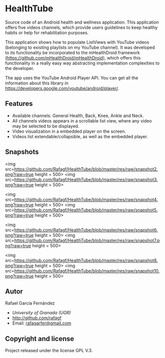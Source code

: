HealthTube
========================

Source code of an Android health and wellness application. This application offers five videos channels, which provide users guidelines to keep healthy habits or help for rehabilitation purposes. 

This application shows how to populate ListViews with YouTube videos (belonging to existing playlists on my YouTube channel). It was developed to its functionality be incorporated to the mHealthDroid framework (https://github.com/mHealthDroid/mHealthDroid), which offers this functionality in a really easy way abstracting implementation complexities to the developer. 

The app uses the YouTube Android Player API. You can get all the information about this library in https://developers.google.com/youtube/android/player/.

## Features

- Available channels: General Health, Back, Knee, Ankle and Neck.
- All channels videos appears in a scrollable list view, where any video may be selected to be displayed.
- Video visualization in a embedded player on the screen.
- Videos list extendable/collapsible, as well as the embedded player.

## Snapshots

<img src=https://github.com/Rafagf/HealthTube/blob/master/res/raw/snapshot2.png?raw=true height = 500>
<img src=https://github.com/Rafagf/HealthTube/blob/master/res/raw/snapshot3.png?raw=true height = 500>

<img src=https://github.com/Rafagf/HealthTube/blob/master/res/raw/snapshot4.png?raw=true height = 500>
<img src=https://github.com/Rafagf/HealthTube/blob/master/res/raw/snapshot5.png?raw=true height = 500>

<img src=https://github.com/Rafagf/HealthTube/blob/master/res/raw/snapshot6.png?raw=true height = 500>
<img src=https://github.com/Rafagf/HealthTube/blob/master/res/raw/snapshot7.png?raw=true height = 500>

<img src=https://github.com/Rafagf/HealthTube/blob/master/res/raw/snapshot8.png?raw=true height = 500>
<img src=https://github.com/Rafagf/HealthTube/blob/master/res/raw/snapshot10.png?raw=true height = 500>

## Autor

Rafael García Fernández

* _University of Granada (UGR)_
* http://github.com/rafagf
* Email: rafagarfer@gmail.com

## Copyright and license

Project released under the license GPL V.3.
